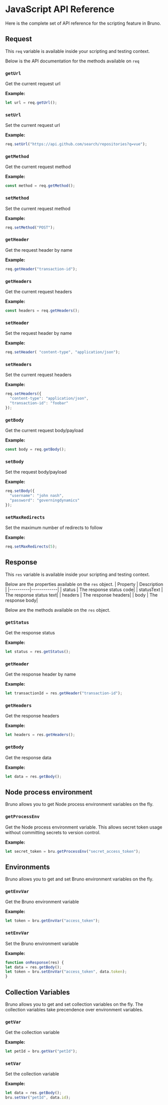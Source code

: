 # JavaScript API Reference

Here is the complete set of API reference for the scripting feature in Bruno.

## Request

This `req` variable is available inside your scripting and testing context.

Below is the API documentation for the methods available on `req`

### `getUrl`

Get the current request url

**Example:**

```javascript
let url = req.getUrl();
```

### `setUrl`

Set the current request url

**Example:**

```javascript
req.setUrl("https://api.github.com/search/repositories?q=vue");
```

### `getMethod`

Get the current request method

**Example:**

```javascript
const method = req.getMethod();
```

### `setMethod`

Set the current request method

**Example:**

```javascript
req.setMethod("POST");
```

### `getHeader`

Get the request header by name

**Example:**

```javascript
req.getHeader("transaction-id");
```

### `getHeaders`

Get the current request headers

**Example:**

```javascript
const headers = req.getHeaders();
```

### `setHeader`

Set the request header by name

**Example:**

```javascript
req.setHeader( "content-type", "application/json");
```

### `setHeaders`

Set the current request headers

**Example:**

```javascript
req.setHeaders({
  "content-type": "application/json",
  "transaction-id": "foobar"
});
```

### `getBody`

Get the current request body/payload

**Example:**

```javascript
const body = req.getBody();
```

### `setBody`

Set the request body/payload

**Example:**

```javascript
req.setBody({
  "username": "john nash",
  "password": "governingdynamics"
});
```

### `setMaxRedirects`

Set the maximum number of redirects to follow

**Example:**

```javascript
req.setMaxRedirects(5);
```

## Response

This `res` variable is available inside your scripting and testing context.

Below are the properties available on the `res` object.
| Property | Description |
|----------|-------------|
| status | The response status code|
| statusText | The response status text|
| headers | The response headers|
| body | The response body|

Below are the methods available on the `res` object.

### `getStatus`

Get the response status

**Example:**

```javascript
let status = res.getStatus();
```

### `getHeader`

Get the response header by name

**Example:**

```javascript
let transactionId = res.getHeader("transaction-id");
```

### `getHeaders`

Get the response headers

**Example:**

```javascript
let headers = res.getHeaders();
```

### `getBody`

Get the response data

**Example:**

```javascript
let data = res.getBody();
```

## Node process environment

Bruno allows you to get Node process environment variables on the fly.

### `getProcessEnv`

Get the Node process environment variable.  This allows secret token usage without committing secrets to version control.

**Example:**

```javascript
let secret_token = bru.getProcessEnv("secret_access_token");
```

## Environments

Bruno allows you to get and set Bruno environment variables on the fly.

### `getEnvVar`

Get the Bruno environment variable

**Example:**

```javascript
let token = bru.getEnvVar("access_token");
```

### `setEnvVar`

Set the Bruno environment variable

**Example:**

```javascript
function onResponse(res) {
let data = res.getBody();
let token = bru.setEnvVar("access_token", data.token);
}
```

## Collection Variables

Bruno allows you to get and set collection variables on the fly. The collection variables take precendence over environment variables.

### `getVar`

Get the collection variable

**Example:**

```javascript
let petId = bru.getVar("petId");
```

### `setVar`

Set the collection variable

**Example:**

```javascript
let data = res.getBody();
bru.setVar("petId", data.id);
```
